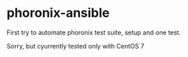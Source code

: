# phoronix-ansible
First try to automate phoronix test suite, setup and one test.

Sorry, but cyurrently tested only with CentOS 7

